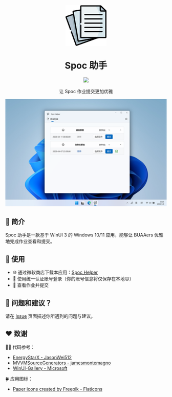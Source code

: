﻿<p align="center">
    <img width="128" align="center" src="SpocHelper/Assets/Icon.png">
</p>
<h1 align="center" style="font-weight: bold">
  Spoc 助手
</h1>

<p align="center">
  <a title="从 Microsoft 获取" href="https://apps.microsoft.com/store/detail/9PM0GCZ6ZD53?launch=true&mode=full">
    <img src="https://get.microsoft.com/images/zh-CN%20dark.svg" width=144 />
  </a>
</p>

<p align="center">
  让 Spoc 作业提交更加优雅 
</p>


![ScreenShot](.github/images/ScreenShot.png)

## 📑 简介

Spoc 助手是一款基于 WinUI 3 的 Windows 10/11 应用，能够让 BUAAers 优雅地完成作业查看和提交。

## 🥳 使用

- 🌐 通过微软商店下载本应用：[Spoc Helper](https://apps.microsoft.com/store/detail/9PM0GCZ6ZD53?launch=true&mode=full)
- 🐼 使用统一认证账号登录（你的账号信息将仅保存在本地😊）
- 🎉 查看作业并提交

## 🤔 问题和建议？

请在 [Issue](https://github.com/FuryMartin/BUAA-SpocHelper/issues) 页面描述你所遇到的问题与建议。

## ❤️ 致谢

🧑‍💻 代码参考：
- [EnergyStarX - JasonWei512](https://github.com/JasonWei512/EnergyStarX)
- [MVVMSourceGenerators - jamesmontemagno](https://github.com/jamesmontemagno/MVVMSourceGenerators)
- [WinUI-Gallery - Microsoft](https://github.com/microsoft/WinUI-Gallery)


🍀 应用图标：
- [Paper icons created by Freepik - Flaticons](https://www.flaticon.com/free-icon/paper_2541988)
